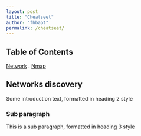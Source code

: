 ```yaml
---
layout: post
title: "Cheatseet"
author: "fhbapt"
permalink: /cheatseet/
---
```


## Table of Contents

[Network](#network)
    . [Nmap](#nmap)


## Networks discovery <a name="network"></a>
Some introduction text, formatted in heading 2 style

### Sub paragraph <a name="nmap"></a>
This is a sub paragraph, formatted in heading 3 style
